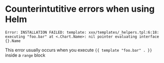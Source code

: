 # Counterintutitive errors when using Helm

```
Error: INSTALLATION FAILED: template: xxx/templates/_helpers.tpl:6:18: executing "foo.bar" at <.Chart.Name>: nil pointer evaluating interface {}.Name
```

This error usually occurs when you execute `{{ template "foo.bar" . }}` inside a `range` block
